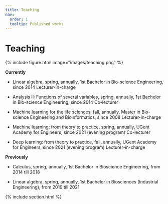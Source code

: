 ```yaml
---
title: Teaching
nav:
  order: 1
  tooltip: Published works
---
```


# <i class="fas fa-microscope"></i>Teaching

{% include figure.html image="images/teaching.png" %}

**Currently**
		
- Linear algebra, spring, annually,
	1st Bachelor in Bio-science Engineering, since 2014
	Lecturer-in-charge
  
- Analysis II: Functions of several variables, spring, annually,
  	1st Bachelor in Bio-science Engineering, since 2014
  	Co-lecturer

- Machine learning for the life sciences, fall, annually,
	Master in Bio-science Engineering and Bioinformatics, since 2008
	Lecturer-in-charge
		
- Machine learning: from theory to practice, spring, annually, 
	UGent Academy for Engineers, since 2021 (evening program)
  	Co-lecturer

- Deep learning: from theory to practice, fall, annually, 
	UGent Academy for Engineers, since 2021 (evening program)
  	Lecturer-in-charge


				
**Previously**

- Calculus, spring, annually,
	1st Bachelor in Bioscience Engineering, from 2014 till 2018 
		
- Linear algebra, spring, annually,
	1st Bachelor in Biosciences (Industrial Engineering), from 2019 till 2021
		



{% include section.html %}


